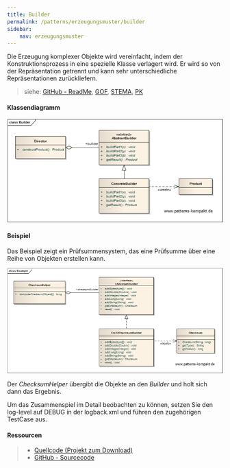 ```yaml
---
title: Builder
permalink: /patterns/erzeugungsmuster/builder
sidebar:
    nav: erzeugungsmuster
---
```


Die Erzeugung komplexer Objekte wird vereinfacht, indem der Konstruktionsprozess in eine spezielle Klasse verlagert wird. Er wird so von der Repräsentation getrennt und kann sehr unterschiedliche Repräsentationen zurückliefern.

> siehe: [GitHub - ReadMe](https://github.com/KarlEilebrecht/patterns-kompakt-code/blob/main/src/test/java/de/calamanari/pk/builder/README.md), [GOF](/literature#gof), [STEMA](/literature#stema), [PK](/literature#pk)

#### Klassendiagramm

![](/images/patterns/builder/builder_cn.png)

#### Beispiel

Das Beispiel zeigt ein Prüfsummensystem, das eine Prüfsumme über eine Reihe von Objekten erstellen kann.

![](/images/patterns/builder/builder_cx.png)

Der *ChecksumHelper* übergibt die Objekte an den *Builder* und holt sich dann das Ergebnis.

Um das Zusammenspiel im Detail beobachten zu können, setzen Sie den log-level auf DEBUG in der logback.xml und führen den zugehörigen TestCase aus.
#### Ressourcen

> * [Quellcode (Projekt zum Download)](/patterns#codebeispiele)
> * [GitHub - Sourcecode](https://github.com/KarlEilebrecht/patterns-kompakt-code/tree/main/src/main/java/de/calamanari/pk/builder)